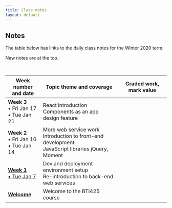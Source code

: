```yaml
---
title: Class notes
layout: default
---
```


## Notes

The table below has links to the daily class notes for the Winter 2020 term.  

New notes are at the top.

<br>

Week number<br>and date | Topic theme and coverage | Graded work, mark value
--- | --- | ---
**Week 3**<br>&bull; Fri Jan 17<br>&bull; Tue Jan 21 | React introduction<br>Components as an app design feature |
**Week 2**<br>&bull; Fri Jan 10<br>&bull; Tue Jan 14 | More web service work<br>Introduction to front-end development<br>JavaScript libraries jQuery, Moment |
**[Week 1](week01)**<br>[&bull; Tue Jan 7](week01) | Dev and deployment environment setup<br>Re-introduction to back-end web services |
**[Welcome](welcome)** | Welcome to the BTI425 course |

<br>
